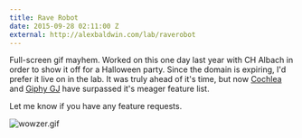 ```yaml
---
title: Rave Robot
date: 2015-09-28 02:11:00 Z
external: http://alexbaldwin.com/lab/raverobot
---
```


Full-screen gif mayhem. Worked on this one day last year with CH Albach in order
to show it off for a Halloween party. Since the domain is expiring, I'd prefer
it live on in the lab. It was truly ahead of it's time, but now [Cochlea](https://staringispolite.github.io/cochlea/) and
[Giphy GJ](http://gj.giphy.com/) have surpassed it's meager feature list.

Let me know if you have any feature requests.

![wowzer.gif](/uploads/wowzer.gif)
